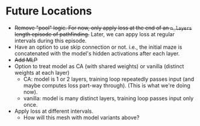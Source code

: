 # Future Locations
- ~~Remove "pool" logic. For now, only apply loss at the end of an `n_layers` length episode of pathfinding.~~ Later, we can appy loss at regular intervals during this episode.
- Have an option to use skip connection or not. i.e., the initial maze is concatenated with the model's hidden activations after each layer.
- ~~Add MLP~~
- Option to treat model as CA (with shared weights) or vanilla (distinct weights at each layer)
    - CA: model is 1 or 2 layers, training loop repeatedly passes input (and maybe computes loss part-way through). (This is what we're doing now).
    - vanilla: model is many distinct layers, training loop passes input only once.
- Apply loss at different intervals.
    - How will this mesh with model variants above?